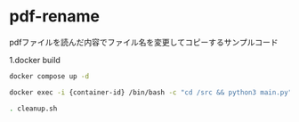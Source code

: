 # pdf-rename

pdfファイルを読んだ内容でファイル名を変更してコピーするサンプルコード

1.docker build

```bash
docker compose up -d
```

```bash
docker exec -i {container-id} /bin/bash -c "cd /src && python3 main.py"
```

```bash
. cleanup.sh
```
